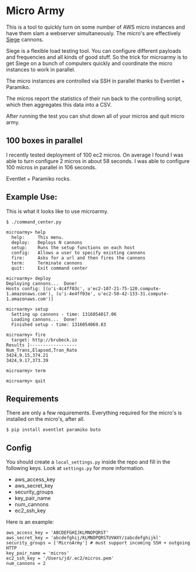 # Micro Army

This is a tool to quickly turn on some number of AWS micro instances and have 
them slam a webserver simultaneously. The micro's are effectively
[Siege](http://www.joedog.org/index/siege-home) cannons.

Siege is a flexible load testing tool. You can configure different payloads and
frequencies and all kinds of good stuff. So the trick for microarmy is to get
Siege on a bunch of computers quickly and coordinate the micro instances to work
in parallel.

The micro instances are controlled via SSH in parallel thanks to Eventlet +
Paramiko.

The micros report the statistics of their run back to the controlling script,
which then aggregates this data into a CSV.

After running the test you can shut down all of your micros and quit micro army.


## 100 boxes in parallel

I recently tested deployment of 100 ec2 micros.  On average I found I was able
to turn configure 2 micros in about 58 seconds.  I was able to configure 100
micros in parallel in 106 seconds.

Eventlet + Paramiko rocks.


## Example Use:

This is what it looks like to use microarmy.

    $ ./command_center.py 

    microarmy> help
      help:     This menu.
      deploy:   Deploys N cannons
      setup:    Runs the setup functions on each host
      config:   Allows a user to specify existing cannons
      fire:     Asks for a url and then fires the cannons
      term:     Terminate cannons
      quit:     Exit command center

    microarmy> deploy
    Deploying cannons...  Done!
    Hosts config: [(u'i-4c4ff03c', u'ec2-107-21-75-120.compute-1.amazonaws.com'), (u'i-4e4ff03e', u'ec2-50-42-133-31.compute-1.amazonaws.com')]
    
    microarmy> setup
      Setting up cannons - time: 1316054017.06
      Loading cannons...  Done!
      Finished setup - time: 1316054069.83

    microarmy> fire
      target: http://brubeck.io
    Results ]------------------
    Num_Trans,Elapsed,Tran_Rate
    3424,9.15,374.21
    3424,9.17,373.39

    microarmy> term
    
    microarmy> quit
    

## Requirements

There are only a few requirements. Everything required for the micro's is
installed on the micro's, after all.

    $ pip install eventlet paramiko boto
    

## Config

You should create a `local_settings.py` inside the repo and fill in the
following keys. Look at `settings.py` for more information.

* aws_access_key
* aws_secret_key
* security_groups
* key_pair_name
* num_cannons
* ec2_ssh_key

Here is an example:
                     
    aws_access_key = 'ABCDEFGHIJKLMNOPQRST'
    aws_secret_key = 'abcdefghij/KLMNOPQRSTUVWXY/zabcdefghijkl'
    security_groups = ['MicroArmy'] # must support incoming SSH + outgoing HTTP
    key_pair_name = 'micros'
    ec2_ssh_key = '/Users/jd/.ec2/micros.pem'
    num_cannons = 2
